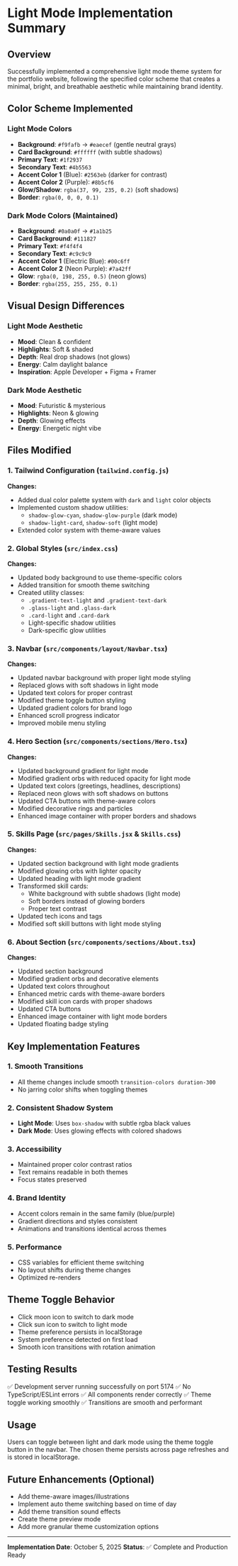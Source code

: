 # Light Mode Implementation Summary

## Overview
Successfully implemented a comprehensive light mode theme system for the portfolio website, following the specified color scheme that creates a minimal, bright, and breathable aesthetic while maintaining brand identity.

## Color Scheme Implemented

### Light Mode Colors
- **Background**: `#f9fafb` → `#eaecef` (gentle neutral grays)
- **Card Background**: `#ffffff` (with subtle shadows)
- **Primary Text**: `#1f2937`
- **Secondary Text**: `#4b5563`
- **Accent Color 1** (Blue): `#2563eb` (darker for contrast)
- **Accent Color 2** (Purple): `#8b5cf6`
- **Glow/Shadow**: `rgba(37, 99, 235, 0.2)` (soft shadows)
- **Border**: `rgba(0, 0, 0, 0.1)`

### Dark Mode Colors (Maintained)
- **Background**: `#0a0a0f` → `#1a1b25`
- **Card Background**: `#111827`
- **Primary Text**: `#f4f4f4`
- **Secondary Text**: `#c9c9c9`
- **Accent Color 1** (Electric Blue): `#00c6ff`
- **Accent Color 2** (Neon Purple): `#7a42ff`
- **Glow**: `rgba(0, 198, 255, 0.5)` (neon glows)
- **Border**: `rgba(255, 255, 255, 0.1)`

## Visual Design Differences

### Light Mode Aesthetic
- **Mood**: Clean & confident
- **Highlights**: Soft & shaded
- **Depth**: Real drop shadows (not glows)
- **Energy**: Calm daylight balance
- **Inspiration**: Apple Developer + Figma + Framer

### Dark Mode Aesthetic
- **Mood**: Futuristic & mysterious
- **Highlights**: Neon & glowing
- **Depth**: Glowing effects
- **Energy**: Energetic night vibe

## Files Modified

### 1. Tailwind Configuration (`tailwind.config.js`)
**Changes:**
- Added dual color palette system with `dark` and `light` color objects
- Implemented custom shadow utilities:
  - `shadow-glow-cyan`, `shadow-glow-purple` (dark mode)
  - `shadow-light-card`, `shadow-soft` (light mode)
- Extended color system with theme-aware values

### 2. Global Styles (`src/index.css`)
**Changes:**
- Updated body background to use theme-specific colors
- Added transition for smooth theme switching
- Created utility classes:
  - `.gradient-text-light` and `.gradient-text-dark`
  - `.glass-light` and `.glass-dark`
  - `.card-light` and `.card-dark`
  - Light-specific shadow utilities
  - Dark-specific glow utilities

### 3. Navbar (`src/components/layout/Navbar.tsx`)
**Changes:**
- Updated navbar background with proper light mode styling
- Replaced glows with soft shadows in light mode
- Updated text colors for proper contrast
- Modified theme toggle button styling
- Updated gradient colors for brand logo
- Enhanced scroll progress indicator
- Improved mobile menu styling

### 4. Hero Section (`src/components/sections/Hero.tsx`)
**Changes:**
- Updated background gradient for light mode
- Modified gradient orbs with reduced opacity for light mode
- Updated text colors (greetings, headlines, descriptions)
- Replaced neon glows with soft shadows on buttons
- Updated CTA buttons with theme-aware colors
- Modified decorative rings and particles
- Enhanced image container with proper borders and shadows

### 5. Skills Page (`src/pages/Skills.jsx` & `Skills.css`)
**Changes:**
- Updated section background with light mode gradients
- Modified glowing orbs with lighter opacity
- Updated heading with light mode gradient
- Transformed skill cards:
  - White background with subtle shadows (light mode)
  - Soft borders instead of glowing borders
  - Proper text contrast
- Updated tech icons and tags
- Modified soft skill buttons with light mode styling

### 6. About Section (`src/components/sections/About.tsx`)
**Changes:**
- Updated section background
- Modified gradient orbs and decorative elements
- Updated text colors throughout
- Enhanced metric cards with theme-aware borders
- Modified skill icon cards with proper shadows
- Updated CTA buttons
- Enhanced image container with light mode borders
- Updated floating badge styling

## Key Implementation Features

### 1. Smooth Transitions
- All theme changes include smooth `transition-colors duration-300`
- No jarring color shifts when toggling themes

### 2. Consistent Shadow System
- **Light Mode**: Uses `box-shadow` with subtle rgba black values
- **Dark Mode**: Uses glowing effects with colored shadows

### 3. Accessibility
- Maintained proper color contrast ratios
- Text remains readable in both themes
- Focus states preserved

### 4. Brand Identity
- Accent colors remain in the same family (blue/purple)
- Gradient directions and styles consistent
- Animations and transitions identical across themes

### 5. Performance
- CSS variables for efficient theme switching
- No layout shifts during theme changes
- Optimized re-renders

## Theme Toggle Behavior
- Click moon icon to switch to dark mode
- Click sun icon to switch to light mode
- Theme preference persists in localStorage
- System preference detected on first load
- Smooth icon transitions with rotation animation

## Testing Results
✅ Development server running successfully on port 5174
✅ No TypeScript/ESLint errors
✅ All components render correctly
✅ Theme toggle working smoothly
✅ Transitions are smooth and performant

## Usage
Users can toggle between light and dark mode using the theme toggle button in the navbar. The chosen theme persists across page refreshes and is stored in localStorage.

## Future Enhancements (Optional)
- Add theme-aware images/illustrations
- Implement auto theme switching based on time of day
- Add theme transition sound effects
- Create theme preview mode
- Add more granular theme customization options

---

**Implementation Date**: October 5, 2025
**Status**: ✅ Complete and Production Ready

